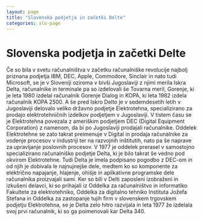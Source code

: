 ```yaml
---
layout: page
title: "Slovenska podjetja in začetki Delte"
categories: slo-page
---
```


# Slovenska podjetja in začetki Delte

Če so bila v svetu računalništva v začetku računalniške revolucije najbolj priznana podjetja IBM, DEC, Apple, Commodore, Sinclair in nato tudi Microsoft, se je v Sloveniji oziroma v bivši Jugoslaviji z njimi merila Iskra Delta, računalnike in terminale pa so izdelovali še Tovarna meril, Gorenje, ki je leta 1980 izdelal računalnik Gorenje Dialog in KOPA, ki leta 1982 izdela računalnik KOPA 2500. A še pred Iskro Delto je v sedemdesetih letih v Jugoslaviji delovalo veliko državno podjetje Elektrotehna, specializirano za prodajo elektrotehničnih izdelkov podjetjem v Jugoslaviji. V tistem času se je Elektrotehna povezala z ameriškim podjetjem DEC (Digital Equipment Corporation) z namenom, da bi po Jugoslaviji prodajali računalnike. Oddelek Elektrotehne se zato takrat preimenuje v Digital in prodaja računalnike za vodenje procesov v industriji ter na razvojnih inštitutih, nato pa še naprave za upravljanje poslovnih procesov. V 1977 je oddelek prerasel v samostojno specializirano računalniško podjetje Delta, ki je bilo takrat še vedno pod okvirom Elektrotehne. Tudi Delta je imela podpisano pogodbo z DEC-om in od njih je dobivala le najnujnejše dele, medtem ko so komponente za električno napajanje, hlajenje, ohišje in aplikativne programske dele računalnika proizvajali sami. Ker so bili v Delti zaposleni izobraženi in izkušeni delavci, ki so prihajali iz Oddelka za računalništvo in informatiko Fakultete za elektrotehniko, Oddelka za digitalno tehniko Instituta Jožefa Stefana in Oddelka za zastopanje tujih firm v slovenskem trgovskem podjetju Elektrotehna, se je Delta zelo hitro razvijala in leta 1977 že izdelala svoj prvi računalnik, ki so ga poimenovali kar Delta 340.
